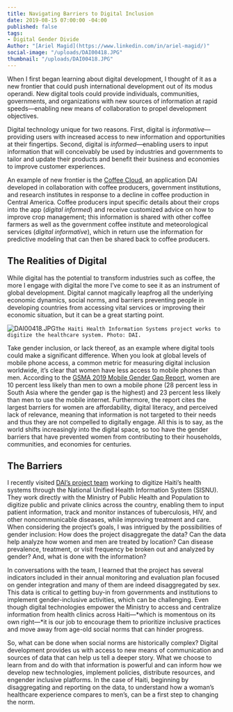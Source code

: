 ```yaml
---
title: Navigating Barriers to Digital Inclusion
date: 2019-08-15 07:00:00 -04:00
published: false
tags:
- Digital Gender Divide
Author: "[Ariel Magid](https://www.linkedin.com/in/ariel-magid/)"
social-image: "/uploads/DAI00418.JPG"
thumbnail: "/uploads/DAI00418.JPG"
---
```


When I first began learning about digital development, I thought of it as a new frontier that could push international development out of its modus operandi. New digital tools could provide individuals, communities, governments, and organizations with new sources of information at rapid speeds—enabling new means of collaboration to propel development objectives.

Digital technology unique for two reasons. First, digital is *informative*—providing users with increased access to new information and opportunities at their fingertips. Second, digital is *informed*—enabling users to input information that will conceivably be used by industries and governments to tailor and update their products and benefit their business and economies to improve customer experiences.

<!--more-->

An example of new frontier is the [Coffee Cloud](https://dai-global-digital.com/coffee-cloud-precision-ag-at-the-touch-of-a-button.html), an application DAI developed in collaboration with coffee producers, government institutions, and research institutes in response to a decline in coffee production in Central America. Coffee producers input specific details about their crops into the app (*digital informed*) and receive customized advice on how to improve crop management; this information is shared with other coffee farmers as well as the government coffee institute and meteorological services (*digital informative*), which in return use the information for predictive modeling that can then be shared back to coffee producers.

## The Realities of Digital

While digital has the potential to transform industries such as coffee, the more I engage with digital the more I’ve come to see it as an instrument of global development. Digital cannot magically leapfrog all the underlying economic dynamics, social norms, and barriers preventing people in developing countries from accessing vital services or improving their economic situation, but it can be a great starting point. 

![DAI00418.JPG](/uploads/DAI00418.JPG)`The Haiti Health Information Systems project works to digitize the healthcare system. Photo: DAI.`

Take gender inclusion, or lack thereof, as an example where digital tools could make a significant difference. When you look at global levels of mobile phone access, a common metric for measuring digital inclusion worldwide, it’s clear that women have less access to mobile phones than men. According to the [GSMA 2019 Mobile Gender Gap Report](https://www.gsma.com/mobilefordevelopment/blog/the-mobile-gender-gap-report-2019/), women are 10 percent less likely than men to own a mobile phone (28 percent less in South Asia where the gender gap is the highest) and 23 percent less likely than men to use the mobile internet. Furthermore, the report cites the largest barriers for women are affordability, digital literacy, and perceived lack of relevance, meaning that information is not targeted to their needs and thus they are not compelled to digitally engage. All this is to say, as the world shifts increasingly into the digital space, so too have the gender barriers that have prevented women from contributing to their households, communities, and economies for centuries.

## The Barriers

I recently visited [DAI’s project team](https://www.dai.com/our-work/projects/haiti-strategic-health-information-system-his-program) working to digitize Haiti’s health systems through the National Unified Health Information System (SISNU). They work directly with the Ministry of Public Health and Population to digitize public and private clinics across the country, enabling them to input patient information, track and monitor instances of tuberculosis, HIV, and other noncommunicable diseases, while improving treatment and care. When considering the project’s goals, I was intrigued by the possibilities of gender inclusion: How does the project disaggregate the data? Can the data help analyze how women and men are treated by location? Can disease prevalence, treatment, or visit frequency be broken out and analyzed by gender? And, what is done with the information?

In conversations with the team, I learned that the project has several indicators included in their annual monitoring and evaluation plan focused on gender integration and many of them are indeed disaggregated by sex. This data is critical to getting buy-in from governments and institutions to implement gender-inclusive activities, which can be challenging. Even though digital technologies empower the Ministry to access and centralize information from health clinics across Haiti—*which is momentous on its own right—*it is our job to encourage them to prioritize inclusive practices and move away from age-old social norms that can hinder progress.

So, what can be done when social norms are historically complex? Digital development provides us with access to new means of communication and sources of data that can help us tell a deeper story. What we choose to learn from and do with that information is powerful and can inform how we develop new technologies, implement policies, distribute resources, and engender inclusive platforms. In the case of Haiti, beginning by disaggregating and reporting on the data, to understand how a woman’s healthcare experience compares to men’s, can be a first step to changing the norm.